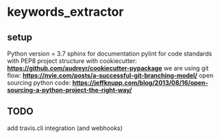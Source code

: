 # keywords_extractor

## setup

Python version = 3.7
sphinx for documentation
pylint for code standards with PEP8
project structure with cookiecutter: **<https://github.com/audreyr/cookiecutter-pypackage>**
we are using git flow: **<https://nvie.com/posts/a-successful-git-branching-model/>**
open sourcing python code: **<https://jeffknupp.com/blog/2013/08/16/open-sourcing-a-python-project-the-right-way/>**

## TODO

add travis.cli integration (and webhooks)
